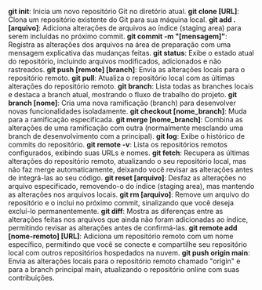 **git init**: Inicia um novo repositório Git no diretório atual.
**git clone [URL]**: Clona um repositório existente do Git para sua máquina local.
**git add . [arquivo]**: Adiciona alterações de arquivos ao índice (staging area) para serem incluídas no próximo commit.
**git commit -m "[mensagem]"**: Registra as alterações dos arquivos na área de preparação com uma mensagem explicativa das mudanças feitas.
**git status**: Exibe o estado atual do repositório, incluindo arquivos modificados, adicionados e não rastreados.
**git push [remote] [branch]**: Envia as alterações locais para o repositório remoto.
**git pull**: Atualiza o repositório local com as últimas alterações do repositório remoto.
**git branch**: Lista todas as branches locais e destaca a branch atual, mostrando o fluxo de trabalho do projeto.
**git branch [nome]**: Cria uma nova ramificação (branch) para desenvolver novas funcionalidades isoladamente.
**git checkout [nome_branch]**: Muda para a ramificação especificada.
**git merge [nome_branch]**: Combina as alterações de uma ramificação com outra (normalmente mesclando uma branch de desenvolvimento com a principal).
**git log**: Exibe o histórico de commits do repositório.
**git remote -v**: Lista os repositórios remotos configurados, exibindo suas URLs e nomes.
**git fetch**: Recupera as últimas alterações do repositório remoto, atualizando o seu repositório local, mas não faz merge automaticamente, deixando você revisar as alterações antes de integrá-las ao seu código.
**git reset [arquivo]**: Desfaz as alterações no arquivo especificado, removendo-o do índice (staging area), mas mantendo as alterações nos arquivos locais.
**git rm [arquivo]**: Remove um arquivo do repositório e o inclui no próximo commit, sinalizando que você deseja excluí-lo permanentemente.
**git diff**: Mostra as diferenças entre as alterações feitas nos arquivos que ainda não foram adicionadas ao índice, permitindo revisar as alterações antes de confirmá-las.
**git remote add [nome-remoto] [URL]**: Adiciona um repositório remoto com um nome específico, permitindo que você se conecte e compartilhe seu repositório local com outros repositórios hospedados na nuvem.
**git push origin main**: Envia as alterações locais para o repositório remoto chamado "origin" e para a branch principal main, atualizando o repositório online com suas contribuições.
